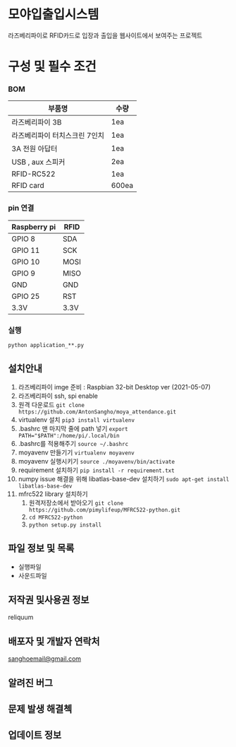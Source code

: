 # 모야입출입시스템
라즈베리파이로 RFID카드로 입장과 출입을 웹사이트에서 보여주는 프로젝트

# 구성 및 필수 조건 
### BOM

| 부품명 | 수량 |  
| ----------- | ----------- | 
| 라즈베리파이 3B | 1ea |  
| 라즈베리파이 터치스크린 7인치  | 1ea |
| 3A 전원 아답터 | 1ea |
| USB , aux 스피커 | 2ea |
| RFID-RC522 | 1ea |
| RFID card  | 600ea |

###  pin 연결 

|  Raspberry pi  | RFID  |  
| ----------- | ----------- | 
| GPIO 8 | SDA |  
| GPIO 11  | SCK |
| GPIO 10 | MOSI |
| GPIO 9 | MISO |
| GND | GND |
| GPIO 25 | RST |
| 3.3V | 3.3V |


### 실행
`python application_**.py`

## 설치안내
1. 라즈베리파이 imge 준비 : Raspbian 32-bit Desktop ver (2021-05-07)
2. 라즈베리파이 ssh, spi enable 
3. 원격 다운로드 `git clone https://github.com/AntonSangho/moya_attendance.git`
4. virtualenv 설치 `pip3 install virtualenv`
5. .bashrc 맨 마지막 줄에 path 넣기 `export PATH="$PATH":/home/pi/.local/bin`
6. .bashrc를 적용해주기 `source ~/.bashrc`
7. moyavenv 만들기기 `virtualenv moyavenv`
8. moyavenv 실행시키기 `source ./moyavenv/bin/activate`
9. requirement 설치하기 `pip install -r requirement.txt`
10. numpy issue 해결을 위해 libatlas-base-dev 설치하기 `sudo apt-get install libatlas-base-dev`
11. mfrc522 library 설치하기
	1. 원격저장소에서 받아오기 `git clone https://github.com/pimylifeup/MFRC522-python.git`
	2. `cd MFRC522-python`
	3. `python setup.py install `



## 파일 정보 및 목록 
- 실행파일
- 사운드파일
 

## 저작권 및사용권 정보 
reliquum 

## 배포자 및 개발자 연락처 
sanghoemail@gmail.com 

## 알려진 버그

## 문제 발생 해결첵 

## 업데이트 정보 

